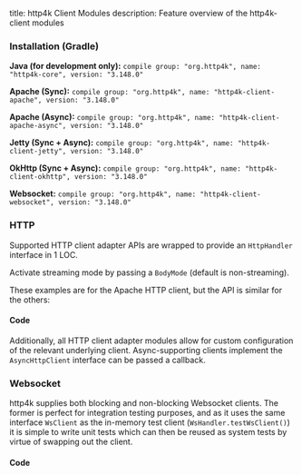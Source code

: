 title: http4k Client Modules
description: Feature overview of the http4k-client modules

### Installation (Gradle)
**Java (for development only):** ```compile group: "org.http4k", name: "http4k-core", version: "3.148.0"```

**Apache (Sync):** ```compile group: "org.http4k", name: "http4k-client-apache", version: "3.148.0"```

**Apache (Async):** ```compile group: "org.http4k", name: "http4k-client-apache-async", version: "3.148.0"```

**Jetty (Sync + Async):** ```compile group: "org.http4k", name: "http4k-client-jetty", version: "3.148.0"```

**OkHttp (Sync + Async):** ```compile group: "org.http4k", name: "http4k-client-okhttp", version: "3.148.0"```

**Websocket:** ```compile group: "org.http4k", name: "http4k-client-websocket", version: "3.148.0"```

### HTTP
Supported HTTP client adapter APIs are wrapped to provide an `HttpHandler` interface in 1 LOC.

Activate streaming mode by passing a `BodyMode` (default is non-streaming).

These examples are for the Apache HTTP client, but the API is similar for the others:

#### Code [<img class="octocat"/>](https://github.com/http4k/http4k/blob/master/src/docs/guide/modules/clients/example_http.kt)
<script src="https://gist-it.appspot.com/https://github.com/http4k/http4k/blob/master/src/docs/guide/modules/clients/example_http.kt"></script>

Additionally, all HTTP client adapter modules allow for custom configuration of the relevant underlying client. Async-supporting clients implement the `AsyncHttpClient` interface can be passed a callback.

### Websocket
http4k supplies both blocking and non-blocking Websocket clients. The former is perfect for integration testing purposes, and as it uses the same interface `WsClient` as the in-memory test client (`WsHandler.testWsClient()`) it is simple to write unit tests which can then be reused as system tests by virtue of swapping out the client.

#### Code [<img class="octocat"/>](https://github.com/http4k/http4k/blob/master/src/docs/guide/modules/clients/example_websocket.kt)
<script src="https://gist-it.appspot.com/https://github.com/http4k/http4k/blob/master/src/docs/guide/modules/clients/example_websocket.kt"></script>
